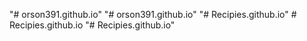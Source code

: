 "# orson391.github.io" 
"# orson391.github.io" 
"# Recipies.github.io" 
#   R e c i p i e s . g i t h u b . i o  
 "# Recipies.github.io" 
